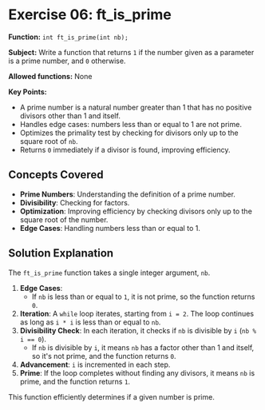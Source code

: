 # Exercise 06: ft_is_prime

**Function:** `int ft_is_prime(int nb);`

**Subject:** Write a function that returns `1` if the number given as a parameter is a prime number, and `0` otherwise.

**Allowed functions:** None

**Key Points:**
-   A prime number is a natural number greater than 1 that has no positive divisors other than 1 and itself.
-   Handles edge cases: numbers less than or equal to 1 are not prime.
-   Optimizes the primality test by checking for divisors only up to the square root of `nb`.
-   Returns `0` immediately if a divisor is found, improving efficiency.

## Concepts Covered

-   **Prime Numbers**: Understanding the definition of a prime number.
-   **Divisibility**: Checking for factors.
-   **Optimization**: Improving efficiency by checking divisors only up to the square root of the number.
-   **Edge Cases**: Handling numbers less than or equal to 1.

## Solution Explanation

The `ft_is_prime` function takes a single integer argument, `nb`.

1.  **Edge Cases**:
    *   If `nb` is less than or equal to `1`, it is not prime, so the function returns `0`.
2.  **Iteration**: A `while` loop iterates, starting from `i = 2`. The loop continues as long as `i * i` is less than or equal to `nb`.
3.  **Divisibility Check**: In each iteration, it checks if `nb` is divisible by `i` (`nb % i == 0`).
    *   If `nb` is divisible by `i`, it means `nb` has a factor other than 1 and itself, so it's not prime, and the function returns `0`.
4.  **Advancement**: `i` is incremented in each step.
5.  **Prime**: If the loop completes without finding any divisors, it means `nb` is prime, and the function returns `1`.

This function efficiently determines if a given number is prime.